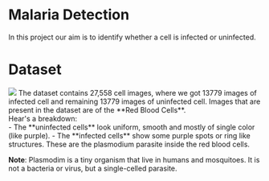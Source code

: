 # Malaria Detection
In this project our aim is to identify whether a cell is infected or uninfected. 

# Dataset
<img src="D:\Machine Learning Project2\images\image.png">
The dataset contains 27,558 cell images, where we got 13779 images of infected cell and remaining 13779 images of uninfected cell. Images that are present in the dataset are of the **Red Blood Cells**.<br>
Hear's a breakdown:<br>
- The **uninfected cells** look uniform, smooth and mostly of single color (like purple).
- The **infected cells** show some purple spots or ring like structures. These are the plasmodium parasite inside the red blood cells.

**Note**: Plasmodim is a tiny organism that live in humans and mosquitoes. It is not a bacteria or virus, but a single-celled parasite.
